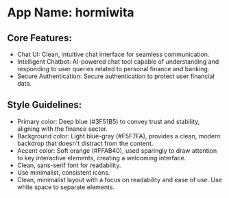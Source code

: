 # **App Name**: hormiwita

## Core Features:

- Chat UI: Clean, intuitive chat interface for seamless communication.
- Intelligent Chatbot: AI-powered chat tool capable of understanding and responding to user queries related to personal finance and banking.
- Secure Authentication: Secure authentication to protect user financial data.

## Style Guidelines:

- Primary color: Deep blue (#3F51B5) to convey trust and stability, aligning with the finance sector.
- Background color: Light blue-gray (#F5F7FA), provides a clean, modern backdrop that doesn't distract from the content.
- Accent color: Soft orange (#FFAB40), used sparingly to draw attention to key interactive elements, creating a welcoming interface.
- Clean, sans-serif font for readability.
- Use minimalist, consistent icons.
- Clean, minimalist layout with a focus on readability and ease of use. Use white space to separate elements.